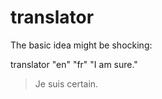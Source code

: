 # translator

The basic idea might be shocking:

translator "en" "fr" "I am sure."
>Je suis certain.
